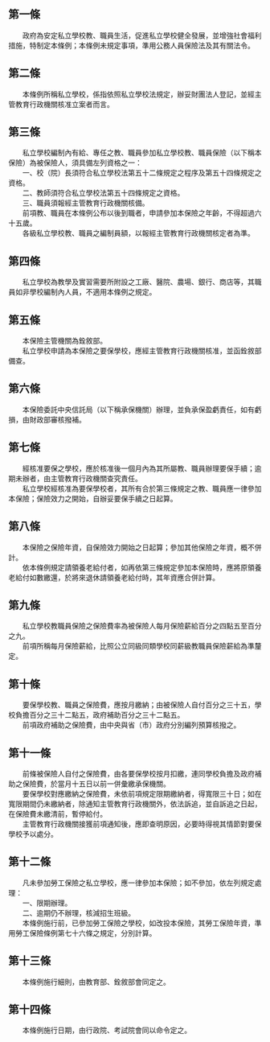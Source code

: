 第一條 
-------
　　政府為安定私立學校教、職員生活，促進私立學校健全發展，並增強社會福利措施，特制定本條例；本條例未規定事項，準用公務人員保險法及其有關法令。  


第二條 
-------
　　本條例所稱私立學校，係指依照私立學校法規定，辦妥財團法人登記，並經主管教育行政機關核准立案者而言。  


第三條 
-------
　　私立學校編制內有給、專任之教、職員參加私立學校教、職員保險（以下稱本保險）為被保險人，須具備左列資格之一：  
　　一、校（院）長須符合私立學校法第五十二條規定之程序及第五十四條規定之資格。  
　　二、教師須符合私立學校法第五十四條規定之資格。  
　　三、職員須報經主管教育行政機關核備。  
　　前項教、職員在本條例公布以後到職者，申請參加本保險之年齡，不得超過六十五歲。  
　　各級私立學校教、職員之編制員額，以報經主管教育行政機關核定者為準。  


第四條 
-------
　　私立學校為教學及實習需要所附設之工廠、醫院、農場、銀行、商店等，其職員如非學校編制內人員，不適用本條例之規定。  


第五條 
-------
　　本保險主管機關為銓敘部。  
　　私立學校申請為本保險之要保學校，應經主管教育行政機關核准，並函銓敘部備查。  


第六條 
-------
　　本保險委託中央信託局（以下稱承保機關）辦理，並負承保盈虧責任，如有虧損，由財政部審核撥補。  


第七條 
-------
　　經核准要保之學校，應於核准後一個月內為其所屬教、職員辦理要保手續；逾期未辦者，由主管教育行政機關查究責任。  
　　私立學校經核准為要保學校者，其所有合於第三條規定之教、職員應一律參加本保險；保險效力之開始，自辦妥要保手續之日起算。  


第八條 
-------
　　本保險之保險年資，自保險效力開始之日起算；參加其他保險之年資，概不併計。  
　　依本條例規定請領養老給付者，如再依第三條規定參加本保險時，應將原領養老給付如數繳還，於將來退休請領養老給付時，其年資應合併計算。  


第九條 
-------
　　私立學校教職員保險之保險費率為被保險人每月保險薪給百分之四點五至百分之九。  
　　前項所稱每月保險薪給，比照公立同級同類學校同薪級教職員保險薪給為準釐定。  


第十條 
-------
　　要保學校教、職員之保險費，應按月繳納；由被保險人自付百分之三十五，學校負擔百分之三十二點五，政府補助百分之三十二點五。  
　　前項政府補助之保險費，由中央與省（市）政府分別編列預算核撥之。  


第十一條 
---------
　　前條被保險人自付之保險費，由各要保學校按月扣繳，連同學校負擔及政府補助之保險費，於當月十五日以前一併彙繳承保機關。  
　　要保學校對應繳納之保險費，未依前項規定限期繳納者，得寬限三十日；如在寬限期間仍未繳納者，除通知主管教育行政機關外，依法訴追，並自訴追之日起，在保險費未繳清前，暫停給付。  
　　主管教育行政機關接獲前項通知後，應即查明原因，必要時得視其情節對要保學校予以處分。  


第十二條 
---------
　　凡未參加勞工保險之私立學校，應一律參加本保險；如不參加，依左列規定處理：  
　　一、限期辦理。  
　　二、逾期仍不辦理，核減招生班級。  
　　本條例施行前，已參加勞工保險之學校，如改投本保險，其勞工保險年資，準用勞工保險條例第七十六條之規定，分別計算。  


第十三條 
---------
　　本條例施行細則，由教育部、銓敘部會同定之。  


第十四條 
---------
　　本條例施行日期，由行政院、考試院會同以命令定之。